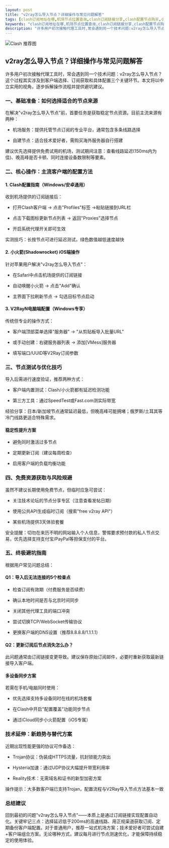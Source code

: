 ```yaml
---
layout: post
title: "v2ray怎么导入节点？详细操作与常见问题解答"
tags: [clash订阅地址在哪,机场节点位置查询,clash订阅链接分享,clash配置节点购买,小飞机下载]
keywords: "clash订阅地址在哪,机场节点位置查询,clash订阅链接分享,clash配置节点购买,小飞机下载"
description: "许多用户初次接触代理工具时,常会遇到同一个技术问题:v2ray怎么导入节点？这个过程其实涉及到客户端选择、订阅获取和具体配置三个关键环节。本文将以中立实用的视角,逐步拆解操作流程并提供避坑建议。"
---
```


![Clash 推荐图](https://clashjd.github.io/assets/img/clash订阅节点购买.png)

## v2ray怎么导入节点？详细操作与常见问题解答

许多用户初次接触代理工具时，常会遇到同一个技术问题：v2ray怎么导入节点？这个过程其实涉及到客户端选择、订阅获取和具体配置三个关键环节。本文将以中立实用的视角，逐步拆解操作流程并提供避坑建议。

### 一、基础准备：如何选择适合的节点来源

在解决"v2ray怎么导入节点"前，首要任务是获取稳定节点资源。目前主流来源有两种：

- 机场服务：提供托管节点订阅的专业平台，通常包含多条线路选择

- 自建节点：适合技术爱好者，需购买海外服务器自行搭建

建议优先选择提供免费试用的机场，测试期间注意：查看线路延迟(150ms内为佳)、晚高峰是否卡顿、同时连接设备数限制等要素。

### 二、核心操作：主流客户端的配置方法

#### 1. Clash配置指南（Windows/安卓通用）

收到机场提供的订阅链接后：

- 打开Clash客户端 → 点击"Profiles"标签 →粘贴链接到URL栏

- 点击下载图标更新节点列表 → 返回"Proxies"选择节点

- 开启系统代理开关即可生效

实测技巧：长按节点可进行延迟测试，绿色数值越低速度越快

#### 2. 小火箭(Shadowrocket) iOS端操作

针对苹果用户解决"v2ray怎么导入节点"：

- 在Safari中点击机场提供的订阅链接

- 自动唤醒小火箭 → 点击"Add"确认

- 主界面下拉刷新节点 → 勾选目标节点启动

#### 3. V2RayN电脑端配置（Windows专享）

传统但专业的操作方式：

- 客户端顶部菜单选择"服务器" → "从剪贴板导入批量URL"

- 或手动创建：右键服务器列表 → 添加[VMess]服务器

- 填写端口/UUID等V2Ray订阅参数

### 三、节点测试与优化技巧

导入后需进行速度验证，推荐两种方式：

- 客户端内置测试：Clash/小火箭都有延迟检测功能

- 第三方工具：通过SpeedTest或Fast.com测实际带宽

经验分享：日本/新加坡节点通常延迟最低，但晚高峰可能拥堵；俄罗斯/土耳其等冷门线路更适合特殊需求。

#### 稳定性提升方案

- 避免同时激活过多节点

- 定期更新订阅（建议每周检查）

- 启用客户端的负载均衡功能

### 四、免费资源获取与风险规避

虽然不建议长期使用免费节点，但临时应急可尝试：

- 关注技术论坛的节点分享专区（注意查看发帖日期）

- 使用公共API生成临时订阅（搜索"free v2ray API"）

- 某些机场提供3天体验套餐

安全提醒：切勿在来历不明的网站输入个人信息，警惕要求预付款的私人节点交易，优先选择支持支付宝/PayPal等担保支付的平台。

### 五、终极避坑指南

根据用户常见问题总结：

#### Q1：导入后无法连接的5个检查点

- 检查订阅有效期（付费服务是否续费）

- 确认本地时间是否与北京时间同步

- 关闭其他代理工具的端口冲突

- 尝试切换TCP/WebSocket传输协议

- 更换客户端的DNS设置（推荐8.8.8.8/1.1.1.1）

#### Q2：更新订阅后节点消失怎么办？

此问题通常由订阅链接变更导致。建议保存原始订阅邮件，必要时重新获取最新链接导入客户端。

#### 多设备同步方案

若需在手机/电脑同时使用：

- 优先选择支持多设备同时在线的机场套餐

- 在Clash中开启"配置覆盖"功能同步节点

- 通过iCloud同步小火箭配置（iOS专属）

### 技术延伸：新趋势与替代方案

近期出现性能更强的协议可作备选：

- Trojan协议：伪装成HTTPS流量，抗封锁能力突出

- Hysteria加速：通过UDP协议大幅提升带宽利用率

- Reality技术：无需域名和证书的新型加密方案

操作提示：大多数客户端已支持Trojan，配置流程与V2Ray导入节点方法基本一致

### 总结建议

回到最初的问题"v2ray怎么导入节点"——本质上是通过订阅链接实现配置自动化。关键牢记三点：选择延迟低于200ms的高速线路、用正规渠道获取订阅、定期备份客户端配置。对于普通用户，推荐一站式机场方案；技术爱好者可尝试自建+客户端组合方案。无论哪种方式，建议每月进行节点测速优化，才能保障持续稳定的使用体验。